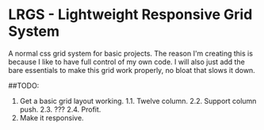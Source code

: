 # LRGS - Lightweight Responsive Grid System

A normal css grid system for basic projects. The reason I'm creating this is because I like to have full control of my own code. I will also just add the bare essentials to make this grid work properly, no bloat that slows it down.

##TODO:
1. Get a basic grid layout working.
  1.1. Twelve column.
  2.2. Support column push.
  2.3. ???
  2.4. Profit.
2. Make it responsive.
